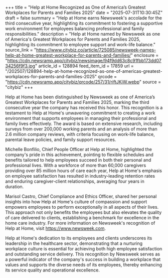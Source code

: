 +++
title = "Help at Home Recognized as One of America’s Greatest Workplaces for Parents and Families 2025"
date = "2025-07-31T10:30:45Z"
draft = false
summary = "Help at Home earns Newsweek's accolade for the third consecutive year, highlighting its commitment to fostering a supportive work environment for employees balancing professional and family responsibilities."
description = "Help at Home named by Newsweek as one of America's Greatest Workplaces for Parents and Families 2025, highlighting its commitment to employee support and work-life balance."
source_link = "https://www.citybiz.co/article/725085/newsweek-names-help-at-home-greatest-workplace-for-parents-and-families/"
enclosure = "https://cdn.newsramp.app/citybiz/newsimage/94f9dd63c8c91fbb173dd0734256f9f3.jpg"
article_id = 128894
feed_item_id = 17859
url = "/202507/128894-help-at-home-recognized-as-one-of-americas-greatest-workplaces-for-parents-and-families-2025"
qrcode = "https://cdn.newsramp.app/citybiz/qrcode/257/31/riftJKiW.webp"
source = "citybiz"
+++

<p>Help at Home has been distinguished by Newsweek as one of America’s Greatest Workplaces for Parents and Families 2025, marking the third consecutive year the company has received this honor. This recognition is a testament to Help at Home's unwavering commitment to creating a work environment that supports employees in managing their professional and family lives effectively. The award is based on extensive research, including surveys from over 200,000 working parents and an analysis of more than 2.6 million company reviews, with criteria focusing on work-life balance, parental leave policies, and family support resources.</p><p>Michelle Bonfilio, Chief People Officer at Help at Home, highlighted the company's pride in this achievement, pointing to flexible schedules and benefits tailored to help employees succeed in both their personal and professional lives. With a workforce of more than 60,000 caregivers providing over 85 million hours of care each year, Help at Home's emphasis on employee satisfaction has resulted in industry-leading retention rates and enduring caregiver-client relationships, averaging four years in duration.</p><p>Marisol Castro, Chief Compliance and Ethics Officer, shared her personal insights into how Help at Home's culture of compassion and support empowers employees to perform exceptionally in all aspects of their lives. This approach not only benefits the employees but also elevates the quality of care delivered to clients, establishing a benchmark for excellence in the home care industry. For more information on Newsweek's recognition of Help at Home, visit <a href='https://www.newsweek.com' rel='nofollow' target='_blank'>https://www.newsweek.com</a>.</p><p>Help at Home's dedication to its employees and clients underscores its leadership in the healthcare sector, demonstrating that a nurturing workplace culture is essential for achieving both high employee satisfaction and outstanding service delivery. This recognition by Newsweek serves as a powerful indicator of the company's success in building a workplace that values and supports the diverse needs of its employees, thereby enhancing its service quality and operational excellence.</p>
